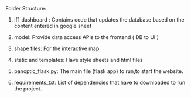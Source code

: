 
Folder Structure:

1)  iff_dashboard : Contains code that updates the database based on the content entered in google sheet

2)  model: Provide data access APIs to the frontend ( DB to UI )

3)  shape files: For the interactive map

4)  static and templates: Have style sheets and html files

5)  panoptic_flask.py: The main file (flask app) to run,to start the website. 

6)  requirements_txt: List of dependencies that have to downloaded to run the project.
